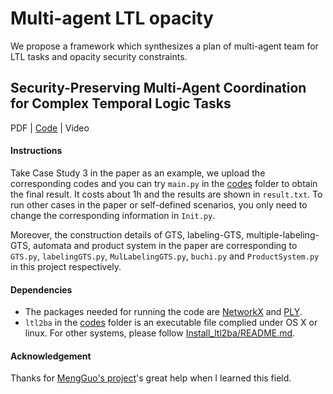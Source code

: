 # Multi-agent LTL opacity

We propose a framework which synthesizes a plan of multi-agent team for LTL tasks and opacity security constraints.

## Security-Preserving Multi-Agent Coordination for Complex Temporal Logic Tasks

PDF | [Code](https://github.com/Xinyi-Yu/Multiagent-LTL-Opacity/tree/main/codes) | Video

#### Instructions
Take Case Study 3 in the paper as an example, we upload the corresponding codes and you can try `main.py` in the [codes](https://github.com/Xinyi-Yu/Multiagent-LTL-Opacity/tree/main/codes) folder to obtain the final result.
It costs about 1h and the results are shown in `result.txt`.
To run other cases in the paper or self-defined scenarios, you only need to change the corresponding information in `Init.py`.

Moreover, the construction details of GTS, labeling-GTS, multiple-labeling-GTS, automata and product system in the paper are corresponding to `GTS.py`, `labelingGTS.py`, `MulLabelingGTS.py`, `buchi.py` and `ProductSystem.py` in this project respectively.


#### Dependencies
- The packages needed for running the code are [NetworkX](https://networkx.org/) and [PLY](http://www.dabeaz.com/ply/).
- `ltl2ba` in the [codes](https://github.com/Xinyi-Yu/Multiagent-LTL-Opacity/tree/main/codes) folder is an executable file complied under OS X or linux. For other systems, please follow [Install_ltl2ba/README.md](https://github.com/Xinyi-Yu/Multiagent-LTL-Opacity/blob/main/Install_ltl2ba/README.txt).

#### Acknowledgement
Thanks for [MengGuo's project](https://github.com/MengGuo/P_MAS_TG)'s great help when I learned this field.

